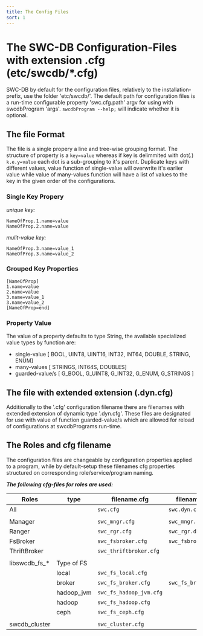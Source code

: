 ```yaml
---
title: The Config Files
sort: 1
---
```



# The SWC-DB Configuration-Files with extension .cfg (etc/swcdb/*.cfg)
SWC-DB by default for the configuration files, relatively to the installation-prefix, use the folder 'etc/swcdb/'. The default path for configuration files is a run-time configurable property 'swc.cfg.path' argv for using with swcdbProgram 'args'. ```swcdbProgram --help;``` will indicate whether it is optional.


## The file Format
The file is a single propery a line and tree-wise grouping format.
The structure of property is a ```key=value``` whereas if key is delimmited with dot(.) ```k.e.y=value``` each dot is a sub-grouping to it's parent.
Duplicate keys with different values, value function of single-value will overwrite it's earlier value while value of many-values function will have a list of values to the key in the given order of the configurations.


### Single Key Propery
_unique key:_
```
NameOfProp.1.name=value
NameOfProp.2.name=value
```
_mulit-value key:_
```
NameOfProp.3.name=value_1
NameOfProp.3.name=value_2
```

### Grouped Key Properties
```
[NameOfProp]
1.name=value
2.name=value
3.name=value_1
3.name=value_2
[NameOfProp=end]
```

### Property Value
The value of a property defaults to type String, the available specialized value types by function are:
  * single-value [
  BOOL,
  UINT8,
  UINT16,
  INT32,
  INT64,
  DOUBLE,
  STRING,
  ENUM] 
  * many-values [
  STRINGS,
  INT64S,
  DOUBLES]
  * guarded-value/s [
  G_BOOL,
  G_UINT8,
  G_INT32,
  G_ENUM,
  G_STRINGS
  ]


## The file with extended extension (.dyn.cfg)
Additionally to the '.cfg' configuration filename there are filenames with extended extension of dynamic type '.dyn.cfg'. These files are designated for use with value of function guarded-value/s which are allowed for reload of configurations at swcdbPrograms run-time.


## The Roles and cfg filename
The configuration files are changeable by configuration properties applied to a program, while by default-setup these
filenames cfg properties structured on corresponding role/service/program naming.

_**The following cfg-files for roles are used:**_

| Roles         |  type       | filename.cfg                | filename.dyn.cfg            |
| ---           | ---         | ---                         | ---                         |
| All           |             | ```swc.cfg```               | ```swc.dyn.cfg```           |
|               |             |                             |                             |
| Manager       |             | ```swc_mngr.cfg```          | ```swc_mngr.dyn.cfg```      |
| Ranger        |             | ```swc_rgr.cfg```           | ```swc_rgr.dyn.cfg```       |
| FsBroker      |             | ```swc_fsbroker.cfg```      | ```swc_fsbroker.dyn.cfg```  |
| ThriftBroker  |             | ```swc_thriftbroker.cfg```  |                             |
|               |             |                             |                             |
| libswcdb_fs_* | Type of FS  |                             |                             |
|               | local       | ```swc_fs_local.cfg```      |                             |
|               | broker      | ```swc_fs_broker.cfg```     | ```swc_fs_broker.dyn.cfg``` |
|               | hadoop_jvm  | ```swc_fs_hadoop_jvm.cfg``` |                             |
|               | hadoop      | ```swc_fs_hadoop.cfg```     |                             |
|               | ceph        | ```swc_fs_ceph.cfg```       |                             |
|               |             |                             |                             |
| swcdb_cluster |             | ```swc_cluster.cfg```       |                             |



